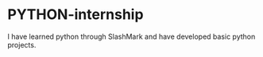 # PYTHON-internship
I have learned python through SlashMark and have developed basic python projects.

